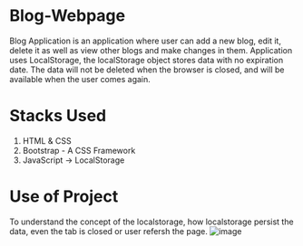 # Blog-Webpage
Blog Application is an application where user can add a new blog, edit it, delete it as well as view other blogs and make changes in them.  Application uses LocalStorage, the localStorage object stores data with no expiration date. The data will not be deleted when the browser is closed, and will be available when the user comes again.
# Stacks Used
1. HTML & CSS <br>
2. Bootstrap - A CSS Framework <br>
3. JavaScript -> LocalStorage <br>
# Use of Project
To understand the concept of the localstorage, how localstorage persist the data, even the tab is closed or user refersh the page.
![image](https://github.com/sTechnoWizards/Blog-Webpage/assets/125432010/a47fa0dd-84af-45a5-aea7-3092797f8c75)

